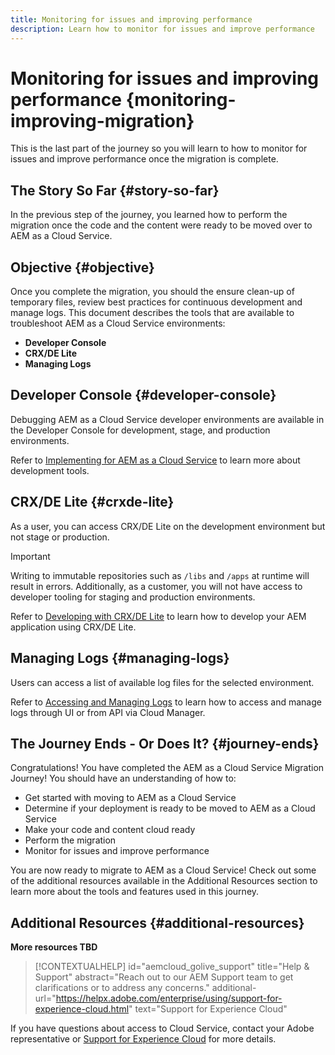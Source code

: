 ```yaml
---
title: Monitoring for issues and improving performance
description: Learn how to monitor for issues and improve performance
---
```


# Monitoring for issues and improving performance {monitoring-improving-migration}

This is the last part of the journey so you will learn to how to monitor for issues and improve performance once the migration is complete.

## The Story So Far {#story-so-far}

In the previous step of the journey, you learned how to perform the migration once the code and the content were ready to be moved over to AEM as a Cloud Service.

## Objective {#objective}

Once you complete the migration, you should the ensure clean-up of temporary files, review best practices for continuous development and manage logs. This document describes the tools that are available to troubleshoot AEM as a Cloud Service environments:

* **Developer Console**
* **CRX/DE Lite**
* **Managing Logs**

## Developer Console {#developer-console}

Debugging AEM as a Cloud Service developer environments are available in the Developer Console for development, stage, and production environments.

Refer to [Implementing for AEM as a Cloud Service](https://experienceleague.adobe.com/docs/experience-manager-cloud-service/implementing/developing/development-guidelines.html#aem-as-a-cloud-service-development-tools) to learn more about development tools.

## CRX/DE Lite {#crxde-lite}

As a user, you can access CRX/DE Lite on the development environment but not stage or production. 
  
>[!IMPORTANT]
>Writing to immutable repositories such as `/libs` and `/apps` at runtime will result in errors. Additionally, as a customer, you will not have access to developer tooling for staging and production environments.

Refer to [Developing with CRX/DE Lite](/help/implementing/developing/tools/crxde.md) to learn how to develop your AEM application using CRX/DE Lite.

## Managing Logs {#managing-logs}

Users can access a list of available log files for the selected environment.
  
Refer to [Accessing and Managing Logs](https://experienceleague.adobe.com/docs/experience-manager-cloud-service/implementing/using-cloud-manager/manage-logs.html) to learn how to access and manage logs through UI or from API via Cloud Manager.

## The Journey Ends - Or Does It? {#journey-ends}

Congratulations! You have completed the AEM as a Cloud Service Migration Journey! You should have an understanding of how to:

* Get started with moving to AEM as a Cloud Service
* Determine if your deployment is ready to be moved to AEM as a Cloud Service
* Make your code and content cloud ready
* Perform the migration
* Monitor for issues and improve performance

You are now ready to migrate to AEM as a Cloud Service! Check out some of the additional resources available in the Additional Resources section to learn more about the tools and features used in this journey.

## Additional Resources {#additional-resources}

**More resources TBD**

>[!CONTEXTUALHELP]
>id="aemcloud_golive_support"
>title="Help & Support"
>abstract="Reach out to our AEM Support team to get clarifications or to address any concerns."
>additional-url="https://helpx.adobe.com/enterprise/using/support-for-experience-cloud.html" text="Support for Experience Cloud"

If you have questions about access to Cloud Service, contact your Adobe representative or [Support for Experience Cloud](https://helpx.adobe.com/enterprise/using/support-for-experience-cloud.html) for more details.

<!--#>[!CONTEXTUALHELP]
>id="aemcloud_golive_troubleshooting"
>exl-id: f9b0b2fa-e29c-4faa-a5e7-e5edd04b25ca
>title="Troubleshooting AEM"
>abstract="Review best practices for continous development and manage logs along with tools like Developer console & CRXDE Lite to help with troubleshooting issues with AEM"
>additional-url="https://experienceleague.adobe.com/docs/experience-manager-cloud-service/implementing/using-cloud-manager/manage-logs.html" text="Accessing and Managing Logs"
>additional-url="https://experienceleague.adobe.com/docs/experience-manager-cloud-service/implementing/developing/development-guidelines.html#aem-as-a-cloud-service-development-tools" text="AEM as a Cloud Service Development tools"-->
